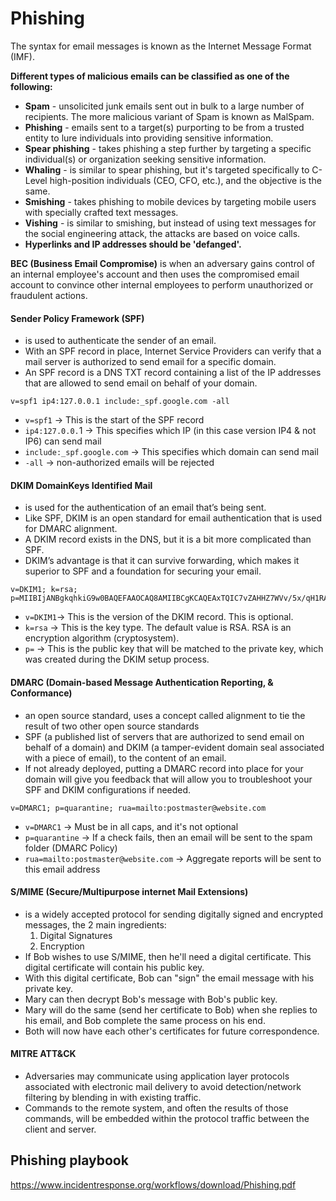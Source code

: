 # Phishing

The syntax for email messages is known as the Internet Message Format (IMF).

**Different types of malicious emails can be classified as one of the following:**

* **Spam** - unsolicited junk emails sent out in bulk to a large number of recipients. The more malicious variant of Spam is known as MalSpam.
* **Phishing** - emails sent to a target(s) purporting to be from a trusted entity to lure individuals into providing sensitive information.
* **Spear phishing** - takes phishing a step further by targeting a specific individual(s) or organization seeking sensitive information.
* **Whaling** - is similar to spear phishing, but it's targeted specifically to C-Level high-position individuals (CEO, CFO, etc.), and the objective is the same.
* **Smishing** - takes phishing to mobile devices by targeting mobile users with specially crafted text messages.
* **Vishing** - is similar to smishing, but instead of using text messages for the social engineering attack, the attacks are based on voice calls.
* **Hyperlinks and IP addresses should be 'defanged'.**

**BEC (Business Email Compromise)** is when an adversary gains control of an internal employee's account and then uses the compromised email account to convince other internal employees to perform unauthorized or fraudulent actions.

#### Sender Policy Framework (SPF)

* is used to authenticate the sender of an email.
* With an SPF record in place, Internet Service Providers can verify that a mail server is authorized to send email for a specific domain.
* An SPF record is a DNS TXT record containing a list of the IP addresses that are allowed to send email on behalf of your domain.

`v=spf1 ip4:127.0.0.1 include:_spf.google.com -all`

* `v=spf1` -> This is the start of the SPF record
* `ip4:127.0.0.`1 -> This specifies which IP (in this case version IP4 & not IP6) can send mail
* `include:_spf.google.com` -> This specifies which domain can send mail
* `-all` -> non-authorized emails will be rejected

#### DKIM DomainKeys Identified Mail

* is used for the authentication of an email that’s being sent.
* Like SPF, DKIM is an open standard for email authentication that is used for DMARC alignment.
* A DKIM record exists in the DNS, but it is a bit more complicated than SPF.
* DKIM’s advantage is that it can survive forwarding, which makes it superior to SPF and a foundation for securing your email.

```
v=DKIM1; k=rsa; p=MIIBIjANBgkqhkiG9w0BAQEFAAOCAQ8AMIIBCgKCAQEAxTQIC7vZAHHZ7WVv/5x/qH1RAgMQI+y6Xtsn73rWOgeBQjHKbmIEIlgrebyWWFCXjmzIP0NYJrGehenmPWK5bF/TRDstbM8uVQCUWpoRAHzuhIxPSYW6k/w2+HdCECF2gnGmmw1cT6nHjfCyKGsM0On0HDvxP8I5YQIIlzNigP32n1hVnQP+UuInj0wLIdOBIWkHdnFewzGK2+qjF2wmEjx+vqHDnxdUTay5DfTGaqgA9AKjgXNjLEbKlEWvy0tj7UzQRHd24a5+2x/R4Pc7PF/y6OxAwYBZnEPO0sJwio4uqL9CYZcvaHGCLOIMwQmNTPMKGC9nt3PSjujfHUBX3wIDAQAB
```

* `v=DKIM1`-> This is the version of the DKIM record. This is optional.
* `k=rsa` -> This is the key type. The default value is RSA. RSA is an encryption algorithm (cryptosystem).
* `p=` -> This is the public key that will be matched to the private key, which was created during the DKIM setup process.

#### DMARC (Domain-based Message Authentication Reporting, & Conformance)

* an open source standard, uses a concept called alignment to tie the result of two other open source standards
* SPF (a published list of servers that are authorized to send email on behalf of a domain) and DKIM (a tamper-evident domain seal associated with a piece of email), to the content of an email.
* If not already deployed, putting a DMARC record into place for your domain will give you feedback that will allow you to troubleshoot your SPF and DKIM configurations if needed.

`v=DMARC1; p=quarantine; rua=mailto:postmaster@website.com`

* `v=DMARC1` -> Must be in all caps, and it's not optional
* `p=quarantine` -> If a check fails, then an email will be sent to the spam folder (DMARC Policy)
* `rua=mailto:postmaster@website.com` -> Aggregate reports will be sent to this email address

#### S/MIME (Secure/Multipurpose internet Mail Extensions)

* is a widely accepted protocol for sending digitally signed and encrypted messages, the 2 main ingredients:
  1. Digital Signatures
  2. Encryption
* If Bob wishes to use S/MIME, then he'll need a digital certificate. This digital certificate will contain his public key.
* With this digital certificate, Bob can "sign" the email message with his private key.
* Mary can then decrypt Bob's message with Bob's public key.
* Mary will do the same (send her certificate to Bob) when she replies to his email, and Bob complete the same process on his end.
* Both will now have each other's certificates for future correspondence.

#### MITRE ATT\&CK

* Adversaries may communicate using application layer protocols associated with electronic mail delivery to avoid detection/network filtering by blending in with existing traffic.
* Commands to the remote system, and often the results of those commands, will be embedded within the protocol traffic between the client and server.

## Phishing playbook

https://www.incidentresponse.org/workflows/download/Phishing.pdf
